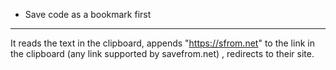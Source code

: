 - Save code as a bookmark first
---
It reads the text in the clipboard, appends "https://sfrom.net"
to the link in the clipboard (any link supported by savefrom.net)
, redirects to their site.
